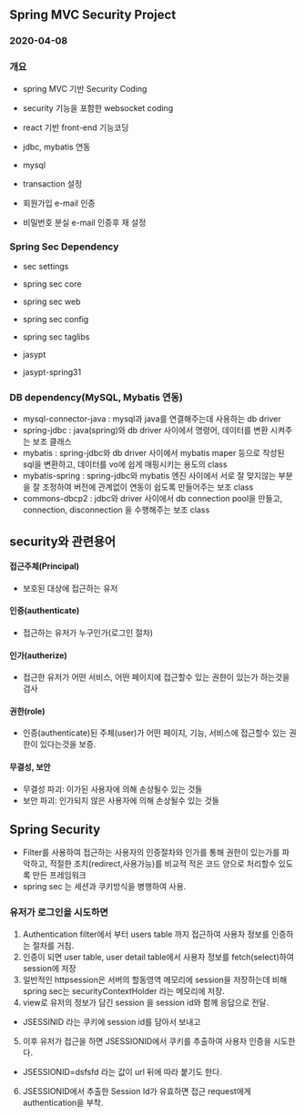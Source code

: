 ## Spring MVC Security Project
### 2020-04-08
### 개요
* spring MVC 기반 Security Coding
* security 기능을 포함한 websocket coding
* react 기반 front-end 기능코딩

* jdbc, mybatis 연동
* mysql
* transaction 설정

* 회원가입 e-mail 인증
* 비밀번호 분실 e-mail 인증후 재 설정

### Spring Sec Dependency
* sec settings 
* spring sec core 
* spring sec web
* spring sec config
* spring sec taglibs 

* jasypt
* jasypt-spring31

### DB dependency(MySQL, Mybatis 연동)
* mysql-connector-java : mysql과 java를 연결해주는데 사용하는 db driver
* spring-jdbc : java(spring)와 db driver 사이에서 명령어, 데이터를 변환 시켜주는  보조 클래스
* mybatis : spring-jdbc와 db driver 사이에서 mybatis maper 등으로 작성된 sql을 변환하고, 데이터를 vo에 쉽게 매핑시키는 용도의 class
* mybatis-spring : spring-jdbc와 mybatis 엔진 사이에서 서로 잘 맞지않는 부분을 잘 조정하여 버전에 관계없이 연동이 쉽도록 만들어주는 보조 class
* commons-dbcp2 : jdbc와 driver 사이에서 db connection pool을 만들고, connection, disconnection 을 수행해주는 보조 class

## security와 관련용어

#### 접근주체(Principal)
* 보호된 대상에 접근하는 유저

#### 인증(authenticate)
* 접근하는 유저가 누구인가(로그인 절차)

#### 인가(autherize)
* 접근한 유저가 어떤 서비스, 어떤 페이지에 접근할수 있는 권한이 있는가 하는것을 검사

#### 권한(role)
* 인증(authenticate)된 주체(user)가 어떤 페이지, 기능, 서비스에 접근할수 있는 권한이 있다는것을 보증.

#### 무결성, 보안
* 무결성 파괴: 이가된 사용자에 의해 손상될수 있는 것들
* 보안 파괴: 인가되지 않은 사용자에 의해 손상될수 있는 것들

## Spring Security
* Filter를 사용하여 접근하는 사용자의 인증절차와 인가를 통해 권한이 있는가를 파악하고,
적절한 조치(redirect,사용가능)를 비교적 적은 코드 양으로 처리할수 있도록 만든 프레임워크
* spring sec 는 세션과 쿠키방식을 병행하여 사용.

### 유저가 로그인을 시도하면 
1. Authentication filter에서 부터 users table 까지 접근하여 사용자 정보를 인증하는 절차를 거침.
2. 인증이 되면 user table, user detail table에서 사용자 정보를 fetch(select)하여 session에 저장
3. 일반적인 httpsession은 서버의 할동영역 메모리에 session을 저장하는데 비해 spring sec는 securityContextHolder 라는 메모리에 저장.
4. view로 유저의 정보가 담긴 session 을 session id와 함께 응답으로 전달.
* JSESSINID 라는 쿠키에 session id를 담아서 보내고
5. 이후 유저가 접근을 하면 JSESSIONID에서 쿠키를 추출하여 사용자 인증을 시도한다.
* JSESSIONID=dsfsfd 라는 값이 url 뒤에 따라 붙기도 한다.
6. JSESSIONID에서 추출한 Session Id가 유효하면 접근 request에게 authentication을 부착.